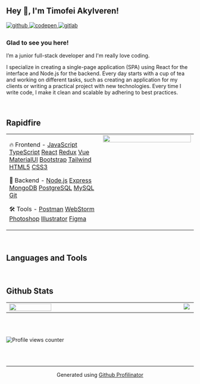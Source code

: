 ## Hey 👋, I'm Timofei Akylveren!  
  

<a href="https://github.com/TimProger" target="_blank">
<img src=https://img.shields.io/badge/github-%2324292e.svg?&style=for-the-badge&logo=github&logoColor=white alt=github style="margin-bottom: 5px;" />
</a>
<a href="https://codepen.com/timakyl" target="_blank">
<img src=https://img.shields.io/badge/codepen-%23131417.svg?&style=for-the-badge&logo=codepen&logoColor=white alt=codepen style="margin-bottom: 5px;" />
</a>
<a href="https://gitlab.com/TimProger" target="_blank">
<img src=https://img.shields.io/badge/gitlab-330F63.svg?&style=for-the-badge&logo=gitlab&logoColor=white alt=gitlab style="margin-bottom: 5px;" />
</a>  
  



### Glad to see you here!  
I’m a junior full-stack developer and I'm really love coding.

I specialize in creating a single-page application (SPA) using React for the interface and Node.js for the backend. Every day starts with a cup of tea and working on different tasks, such as creating an application for my clients or writing a practical project with new technologies. Every time I write code, I make it clean and scalable by adhering to best practices.  
  

<br/>  


## Rapidfire  
<table><tr><td valign="top" width="50%">

🔥 Frontend - 
[JavaScript](https://www.javascript.com/)
[TypeScript](https://www.typescriptlang.org/)
[React](https://reactjs.org/)
[Redux](https://redux.js.org/)
[Vue](https://vuejs.org/)
[MaterialUI](https://mui.com/)
[Bootstrap](https://getbootstrap.com/)
[Tailwind](https://tailwindcss.com/)
[HTML5](https://html.com/)
[CSS3](https://www.w3.org/Style/CSS/Overview.en.html)  
  

📝 Backend - 
[Node.js](https://nodejs.org/en/)
[Express](https://expressjs.com/)
[MongoDB](https://www.mongodb.com/)
[PostgreSQL](https://www.postgresql.org/)
[MySQL](https://www.mysql.com/)
[Git](https://git-scm.com/)  
  

 🛠️ Tools - 
[Postman](https://www.postman.com/)
[WebStorm](https://www.jetbrains.com/ru-ru/webstorm/)
[Photoshop](https://www.adobe.com/ru/products/photoshop.html)
[Illustrator](https://www.adobe.com/ru/products/illustrator.html)
[Figma](https://www.figma.com/)  


</td><td valign="top" width="50%">

<div align="center">
<img src="https://rishavanand.github.io/static/images/greetings.gif" align="center" style="width: 100%" />
</div>  


</td></tr></table>  

<br/>  


## Languages and Tools  
  
  

<br/>  


## Github Stats  
<table><tr><td valign="top" width="100%">

<img src="https://github-readme-stats.vercel.app/api?username=TimProger&show_icons=true&count_private=true&hide_border=true" align="left" style="width: 50%" />

</td><td valign="top" width="50%">

<img src="https://github-readme-stats.vercel.app/api/top-langs/?username=TimProger&hide_border=true&layout=compact" align="left" />

</td></tr></table>  

<br/>  

  

<br/>  

![Profile views counter](https://komarev.com/ghpvc/?username=TimProger&&style=flat-square)  
  

<br/>  


<br />

----
<div align="center">Generated using <a href="https://profilinator.rishav.dev/" target="_blank">Github Profilinator</a></div>
